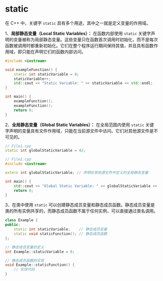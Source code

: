 # static

在 C++ 中，关键字 `static` 具有多个用途，其中之一就是定义变量的作用域。

1、**局部静态变量（Local Static Variables）：** 在函数内部使用 `static` 关键字声明的变量被称为局部静态变量。这些变量只在函数首次调用时初始化，而不是每次函数被调用时都重新初始化。它们在整个程序运行期间保持其值，并且具有函数作用域，即只能在声明它们的函数内部访问。

```cpp
#include <iostream>

void exampleFunction() {
    static int staticVariable = 0;
    staticVariable++;
    std::cout << "Static Variable: " << staticVariable << std::endl;
}

int main() {
    exampleFunction();
    exampleFunction();
    return 0;
}
```

2、**全局静态变量（Global Static Variables）：** 在全局范围内使用 `static` 关键字声明的变量具有文件作用域，只能在当前源文件中访问。它们对其他源文件是不可见的。

```cpp
// File1.cpp
static int globalStaticVariable = 42;
```

```cpp
// File2.cpp
#include <iostream>

extern int globalStaticVariable; // 声明在其他源文件中定义的全局静态变量

int main() {
    std::cout << "Global Static Variable: " << globalStaticVariable << std::endl;
    return 0;
}
```

3、在类中使用 `static` 可以创建静态成员变量和静态成员函数。静态成员变量是类的所有实例共享的，而静态成员函数不属于任何实例，可以直接通过类名调用。

```cpp
class Example {
public:
    static int staticVariable;    // 静态成员变量
    static void staticFunction(); // 静态成员函数
};

// 静态成员变量的定义
int Example::staticVariable = 0;

// 静态成员函数的实现
void Example::staticFunction() {
    // 实现代码
}
```
